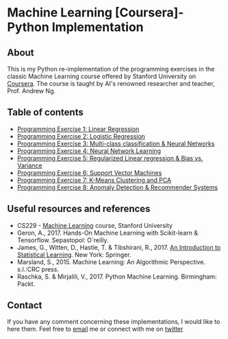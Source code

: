 # Machine Learning [Coursera]- Python Implementation #

## About ##
This is my Python re-implementation of the programming exercises in the classic Machine Learning course offered by Stanford University on [Coursera](https://www.coursera.org/). The course is taught by AI's renowned researcher and teacher, Prof. Andrew Ng.

## Table of contents ##
- [Programming Exercise 1: Linear Regression](ex1)
- [Programming Exercise 2: Logistic Regression](ex2)
- [Programming Exercise 3: Multi-class classification & Neural Networks](ex3)
- [Programming Exercise 4: Neural Network Learning](ex4)
- [Programming Exercise 5: Regularized Linear regression & Bias vs. Variance](ex5)
- [Programming Exercise 6: Support Vector Machines](ex6)
- [Programming Exercise 7: K-Means Clustering and PCA](ex7)
- [Programming Exercise 8: Anomaly Detection & Recommender Systems](ex8)

## Useful resources and references
- CS229 - [Machine Learning](http://cs229.stanford.edu/) course, Stanford University
- Geron, A., 2017. Hands-On Machine Learning with Scikit-learn & Tensorflow. Sepastopol: O`reilly.
- James, G., Witten, D., Hastie, T. & Tibshirani, R., 2017. [An Introduction to Statistical Learning](http://faculty.marshall.usc.edu/gareth-james/ISL/). New York: Springer.
- Marsland, S., 2015. Machine Learning: An Algorithmic Perspective. s.l.:CRC press.
- Raschka, S. & Mirjalili, V., 2017. Python Machine Learning. Birmingham: Packt.

## Contact ##
If you have any comment concerning these implementations, I would like to here them. Feel free to [email](mailto:claytone.sikasote@outlook.com) me or connect with me on [twitter](https://twitter.com/iamsikasote)

